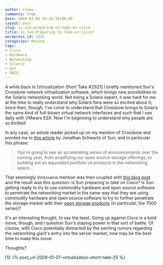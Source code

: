 ```yaml
---
author: slowe
comments: true
date: 2009-03-09 16:24:14+00:00
layout: post
slug: is-sun-preparing-to-take-on-cisco
title: Is Sun Preparing to Take on Cisco?
wordpress_id: 1222
categories: Musing
tags:
- Cisco
- Hardware
- Networking
- Solaris
- Sun
- UNIX
---
```


A while back in [Virtualization Short Take #25][1] I briefly mentioned Sun's Crossbow network virtualization software, which brings new possibilities to the Solaris networking world. Not being a Solaris expert, it was hard for me at the time to really understand why Solaris fans were so excited about it; since then, though, I've come to understand that Crossbow brings to Solaris the same kind of full-blown virtual network interfaces and such that I use daily with VMware ESX. Now I'm beginning to understand why people are so thrilled!

In any case, an astute reader picked up on my mention of Crossbow and pointed me to [this article](http://blogs.sun.com/jonathan/entry/three_things_on_sun_in) by Jonathan Schwartz of Sun, and in particular this phrase:

>You're going to see an accelerating series of announcements over the coming year, from amplifying our open source storage offerings, to building out an equivalent portfolio of products in the networking space...

That seemingly innocuous mention was then coupled with [this blog post](http://blogs.sun.com/sunay/entry/crossbow_enables_an_open_networking) and the result was this question: is Sun preparing to take on Cisco? Is Sun getting ready to try to use commodity hardware and open source software to penetrate the networking market in the same way that they are using commodity hardware and open source software to try to further penetrate the storage market with their [open storage products](http://www.sun.com/storagetek/open.jsp) (in particular, the 7000 series)?

It's an interesting thought, to say the least. Going up against Cisco is a bold move, though, and I question Sun's staying power in that sort of battle. Of course, with Cisco potentially distracted by the swirling rumors regarding the networking giant's entry into the server market, now may be the best time to make this move.

Thoughts?

[1]: {% post_url 2009-01-07-virtualization-short-take-25 %}
